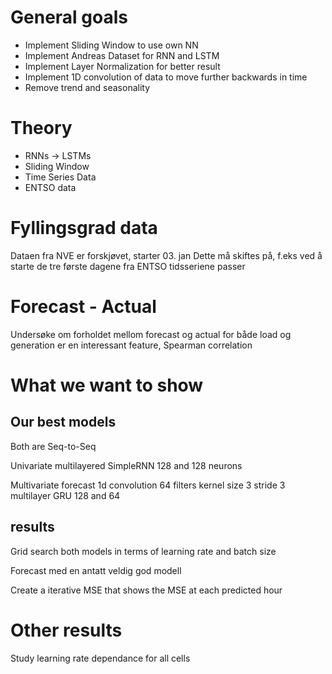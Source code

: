 # General goals

* Implement Sliding Window to use own NN
* Implement Andreas Dataset for RNN and LSTM
* Implement Layer Normalization for better result
* Implement 1D convolution of data to move further backwards in time
* Remove trend and seasonality

# Theory

* RNNs -> LSTMs
* Sliding Window
* Time Series Data
* ENTSO data

# Fyllingsgrad data
Dataen fra NVE er forskjøvet, starter 03. jan
Dette må skiftes på, f.eks ved å starte de tre første dagene fra ENTSO tidsseriene passer

# Forecast - Actual
Undersøke om forholdet mellom forecast og actual for både load og generation er en interessant feature, 
Spearman correlation

# What we want to show
## Our best models

Both are Seq-to-Seq

Univariate multilayered SimpleRNN 128 and 128 neurons

Multivariate forecast 1d convolution 64 filters kernel size 3 stride 3 multilayer GRU 128 and 64
## results

Grid search both models in terms of learning rate and batch size

Forecast med en antatt veldig god modell

Create a iterative MSE that shows the MSE at each predicted hour
# Other results

Study learning rate dependance for all cells


